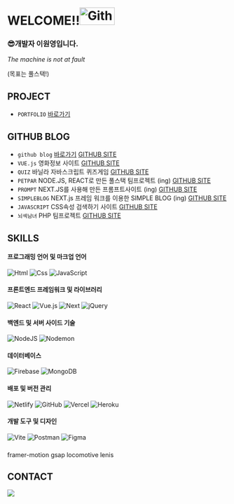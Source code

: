 # WELCOME!!<img src="https://media.giphy.com/media/oz45ELYgMoYVsZqmor/giphy.gif?cid=82a1493b46gqhff3pfz6g198ninfz0d73ywhq9v09ljhpnix&ep=v1_stickers_trending&rid=giphy.gif&ct=s" width="80px" height="40px" title="Github_Logo" />

### 😎개발자 이원영입니다.

_The machine is not at fault_

(목표는 풀스택!)

## PROJECT
- `PORTFOLIO` <a href="https://github.com/elese0821/wonyoung-portfolio">바로가기</a>
## GITHUB BLOG
- `github blog`
<a href="https://github.com/elese0821/elese0821.github.io">바로가기</a>
<a href="https://github.com/elese0821/youtube-project" target="_blank">GITHUB SITE</a>
- `VUE.js` 영화정보 사이트
<a href="https://github.com/elese0821/movie-project" target="_blank">GITHUB SITE</a>
- `QUIZ` 바닐라 자바스크립트 퀴즈게임
<a href="https://github.com/elese0821/javascript_quiz" target="_blank">GITHUB SITE</a>
- `PETPAR` NODE.JS, REACT로 만든 풀스택 팀프로젝트 (ing)
<a href="https://github.com/chfhr22/petpar" target="_blank">GITHUB SITE</a>
- `PROMPT` NEXT.JS를 사용해 만든 프롬프트사이트 (ing)
<a href="https://github.com/elese0821/next-blog" target="_blank">GITHUB SITE</a>
- `SIMPLEBLOG` NEXT.js 프레임 워크를 이용한 SIMPLE BLOG (ing)
<a href="https://github.com/elese0821/next.js-blog" target="_blank">GITHUB SITE</a>
- `JAVASCRIPT` CSS속성 검색하기 사이트
<a href="https://github.com/elese0821/javascript_css" target="_blank">GITHUB SITE</a>
- `뇌섹남녀` PHP 팀프로젝트
<a href="https://github.com/elese0821/php-project" target="_blank">GITHUB SITE</a>


## SKILLS
#### 프로그래밍 언어 및 마크업 언어<br />
<img alt="Html" src="https://img.shields.io/badge/HTML5-E34F26.svg?&style=for-the-badge&logo=HTML5&logoColor=white"/> <img alt="Css" src="https://img.shields.io/badge/CSS3-1572B6.svg?&style=for-the-badge&logo=CSS3&logoColor=white"/> <img alt="JavaScript" src="https://img.shields.io/badge/JavaScript-F7DF1E.svg?&style=for-the-badge&logo=JavaScript&logoColor=black"/>

#### 프론트엔드 프레임워크 및 라이브러리
<img alt="React" src="https://img.shields.io/badge/react-%2320232a.svg?style=for-the-badge&logo=react&logoColor=%2361DAFB"/> <img alt="Vue.js" src="https://img.shields.io/badge/vuejs-%2335495e.svg?style=for-the-badge&logo=vuedotjs&logoColor=%234FC08D"/> <img alt="Next" src="https://img.shields.io/badge/Next-black?style=for-the-badge&logo=next.js&logoColor=white"/> <img alt="jQuery" src="https://img.shields.io/badge/jquery-%230769AD.svg?style=for-the-badge&logo=jquery&logoColor=white"/>

#### 백엔드 및 서버 사이드 기술
<img alt="NodeJS" src="https://img.shields.io/badge/node.js-6DA55F?style=for-the-badge&logo=node.js&logoColor=white"/> <img alt="Nodemon" src="https://img.shields.io/badge/NODEMON-%23323330.svg?style=for-the-badge&logo=nodemon&logoColor=%BBDEAD"/>

#### 데이터베이스
<img alt="Firebase" src="https://img.shields.io/badge/Firebase-039BE5?style=for-the-badge&logo=Firebase&logoColor=white"/> <img alt="MongoDB" src="https://img.shields.io/badge/MongoDB-%234ea94b.svg?style=for-the-badge&logo=mongodb&logoColor=white"/>

#### 배포 및 버전 관리
<img alt="Netlify" src="https://img.shields.io/badge/netlify-%23000000.svg?style=for-the-badge&logo=netlify&logoColor=#00C7B7"/> <img alt="GitHub" src="https://img.shields.io/badge/github-%23121011.svg?style=for-the-badge&logo=github&logoColor=white"/> <img alt="Vercel" src="https://img.shields.io/badge/vercel-%23000000.svg?style=for-the-badge&logo=vercel&logoColor=white"/> <img alt="Heroku" src="https://img.shields.io/badge/heroku-%23430098.svg?style=for-the-badge&logo=heroku&logoColor=white"/>

#### 개발 도구 및 디자인
<img alt="Vite" src="https://img.shields.io/badge/vite-%23646CFF.svg?style=for-the-badge&logo=vite&logoColor=white"/> <img alt="Postman" src="https://img.shields.io/badge/Postman-FF6C37?style=for-the-badge&logo=postman&logoColor=white"/> <img alt="Figma" src="https://img.shields.io/badge/figma-%23F24E1E.svg?style=for-the-badge&logo=figma&logoColor=white"/>

### 
framer-motion
gsap
locomotive
lenis

## CONTACT
<a href="mailto:elese0821@gmail.com">
<img src="https://img.shields.io/badge/Gmail-EA4335?style=for-the-badge&logo=Gmail&logoColor=white">
</a>

